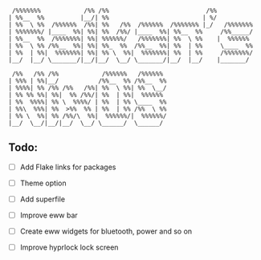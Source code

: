```
 /%%%%%%%            /%% /%%                           /%%
| %%__  %%          |__/| %%                          | %/
| %%  \ %%  /%%%%%%  /%%| %%   /%%  /%%%%%%  /%%%%%%% |_/   /%%%%%%%
| %%%%%%%/ |____  %%| %%| %%  /%%/ |____  %%| %%__  %%     /%%_____/
| %%__  %%  /%%%%%%%| %%| %%%%%%/   /%%%%%%%| %%  \ %%    |  %%%%%%
| %%  \ %% /%%__  %%| %%| %%_  %%  /%%__  %%| %%  | %%     \____  %%
| %%  | %%|  %%%%%%%| %%| %% \  %%|  %%%%%%%| %%  | %%     /%%%%%%%/
|__/  |__/ \_______/|__/|__/  \__/ \_______/|__/  |__/    |_______/

 /%%   /%% /%%            /%%%%%%   /%%%%%%
| %%% | %%|__/           /%%__  %% /%%__  %%
| %%%%| %% /%% /%%   /%%| %%  \ %%| %%  \__/
| %% %% %%| %%|  %% /%%/| %%  | %%|  %%%%%%
| %%  %%%%| %% \  %%%%/ | %%  | %% \____  %%
| %%\  %%%| %%  >%%  %% | %%  | %% /%%  \ %%
| %% \  %%| %% /%%/\  %%|  %%%%%%/|  %%%%%%/
|__/  \__/|__/|__/  \__/ \______/  \______/
```

## Todo:

- [ ] Add Flake links for packages
- [ ] Theme option
- [ ] Add superfile
- [ ] Improve eww bar
- [ ] Create eww widgets for bluetooth, power and so on
- [ ] Improve hyprlock lock screen

